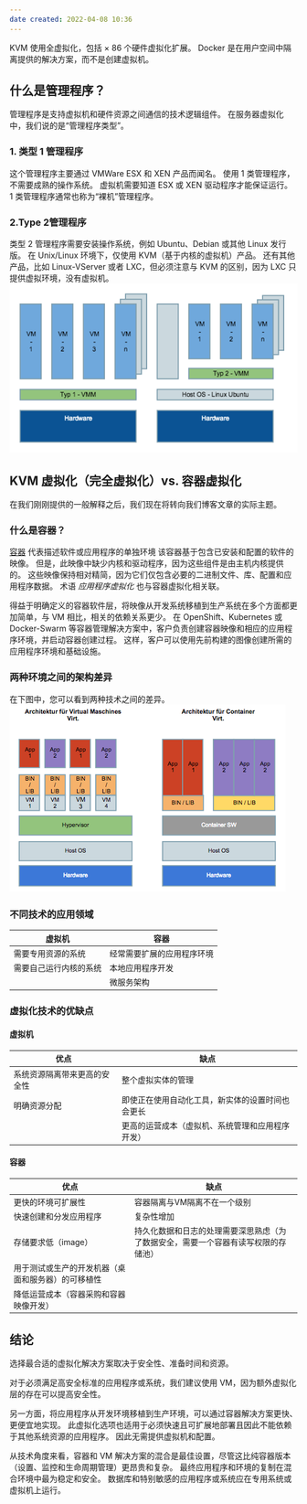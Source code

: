 ```yaml
---
date created: 2022-04-08 10:36
---
```


KVM 使用全虚拟化，包括 × 86 个硬件虚拟化扩展。 Docker 是在用户空间中隔离提供的解决方案，而不是创建虚拟机。

## 什么是管理程序？

管理程序是支持虚拟机和硬件资源之间通信的技术逻辑组件。 在服务器虚拟化中，我们说的是“管理程序类型”。

### **1. 类型 1 管理程序**

这个管理程序主要通过 VMWare ESX 和 XEN 产品而闻名。 使用 1 类管理程序，不需要成熟的操作系统。 虚拟机需要知道 ESX 或 XEN 驱动程序才能保证运行。 1 类管理程序通常也称为“裸机”管理程序。

### **2.Type 2管理程序**

类型 2 管理程序需要安装操作系统，例如 Ubuntu、Debian 或其他 Linux 发行版。 在 Unix/Linux 环境下，仅使用 KVM（基于内核的虚拟机）产品。 还有其他产品，比如 Linux-VServer 或者 LXC，但必须注意与 KVM 的区别，因为 LXC 只提供虚拟环境，没有虚拟机。
![](./attachments/Pasted%20image%2020220408103139.png)

## KVM 虚拟化（完全虚拟化）vs. 容器虚拟化

在我们刚刚提供的一般解释之后，我们现在将转向我们博客文章的实际主题。

### 什么是容器？

[容器](https://www.nine.ch/en/solutions/container-technology) 代表描述软件或应用程序的单独环境 该容器基于包含已安装和配置的软件的映像。 但是，此映像中缺少内核和驱动程序，因为这些组件是由主机内核提供的。 这些映像保持相对精简，因为它们仅包含必要的二进制文件、库、配置和应用程序数据。 术语 _应用程序虚拟化_ 也与容器虚拟化相关联。

得益于明确定义的容器软件层，将映像从开发系统移植到生产系统在多个方面都更加简单，与 VM 相比，相关的依赖关系更少。 在 OpenShift、Kubernetes 或 Docker-Swarm 等容器管理解决方案中，客户负责创建容器映像和相应的应用程序环境，并启动容器创建过程。 这样，客户可以使用先前构建的图像创建所需的应用程序环境和基础设施。

### 两种环境之间的架构差异

在下图中，您可以看到两种技术之间的差异。
![](./attachments/Pasted%20image%2020220408103222.png)

### 不同技术的应用领域

| 虚拟机         | 容器            |
| ----------- | ------------- |
| 需要专用资源的系统   | 经常需要扩展的应用程序环境 |
| 需要自己运行内核的系统 | 本地应用程序开发      |
|             | 微服务架构         |

### 虚拟化技术的优缺点

#### 虚拟机

| 优点             | 缺点                       |
| -------------- | ------------------------ |
| 系统资源隔离带来更高的安全性 | 整个虚拟实体的管理                |
| 明确资源分配         | 即使正在使用自动化工具，新实体的设置时间也会更长 |
|                | 更高的运营成本（虚拟机、系统管理和应用程序开发） |

#### 容器

| 优点                        | 缺点                                        |
| ------------------------- | ----------------------------------------- |
| 更快的环境可扩展性                 | 容器隔离与VM隔离不在一个级别                           |
| 快速创建和分发应用程序               | 复杂性增加                                     |
| 存储要求低（image）              | 持久化数据和日志的处理需要深思熟虑（为了数据安全，需要一个容器有读写权限的存储池） |
| 用于测试或生产的开发机器（桌面和服务器）的可移植性 |                                           |
| 降低运营成本（容器采购和容器映像开发）       |                                           |

## 结论

选择最合适的虚拟化解决方案取决于安全性、准备时间和资源。

对于必须满足高安全标准的应用程序或系统，我们建议使用 VM，因为额外虚拟化层的存在可以提高安全性。

另一方面，将应用程序从开发环境移植到生产环境，可以通过容器解决方案更快、更便宜地实现。 此虚拟化选项也适用于必须快速且可扩展地部署且因此不能依赖于其他系统资源的应用程序。 因此无需提供虚拟机和配置。

从技术角度来看，容器和 VM 解决方案的混合是最佳设置，尽管这比纯容器版本（设置、监控和生命周期管理）更昂贵和复杂。 最终应用程序和环境的复制在混合环境中最为稳定和安全。 数据库和特别敏感的应用程序或系统应在专用系统或虚拟机上运行。

